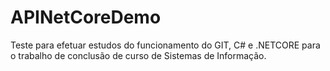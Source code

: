 # APINetCoreDemo
Teste para efetuar estudos do funcionamento do GIT, C# e .NETCORE para o trabalho de conclusão de curso de Sistemas de Informação.
